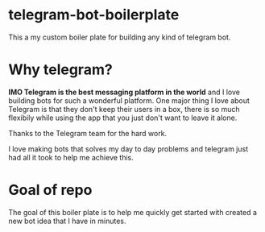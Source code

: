 # telegram-bot-boilerplate

This a my custom boiler plate for building any kind of telegram bot.


# Why telegram?
**IMO Telegram is the best messaging platform in the world** and I love building bots for such a wonderful platform. One major thing I love about Telegram is that they don't keep their users in a box, there is so much flexibily while using the app that you just don't want to leave it alone.

Thanks to the Telegram team for the hard work.

I love making bots that solves my day to day problems and telegram just had all it took to help me achieve this.

# Goal of repo
The goal of this boiler plate is to help me quickly get started with created a new bot idea that I have in minutes.
